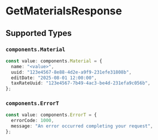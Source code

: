 # GetMaterialsResponse


## Supported Types

### `components.Material`

```typescript
const value: components.Material = {
  name: "<value>",
  uuid: "123e4567-8e88-4d2e-a9f9-231efe31808b",
  editDate: "2025-08-01 12:00:00",
  taxRateUuid: "123e4567-7b49-4ac3-be4d-231efa9c056b",
};
```

### `components.ErrorT`

```typescript
const value: components.ErrorT = {
  errorCode: 1000,
  message: "An error occurred completing your request",
};
```

